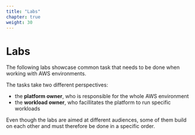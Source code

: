 ```yaml
---
title: "Labs"
chapter: true
weight: 30
---
```


# Labs

The following labs showcase common task that needs to be done when working with AWS environments.

The tasks take two different perspectives:

- the **platform owner**, who is responsible for the whole AWS environment
- the **workload owner**, who facillitates the platform to run specific workloads

Even though the labs are aimed at different audiences, some of them build on each other and must therefore be done in a specific order.